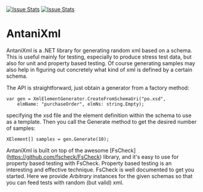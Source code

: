 [![Issue Stats](http://issuestats.com/github/giacomociti/AntaniXml/badge/issue)](http://issuestats.com/github/giacomociti/AntaniXml)
[![Issue Stats](http://issuestats.com/github/giacomociti/AntaniXml/badge/pr)](http://issuestats.com/github/giacomociti/AntaniXml)

# AntaniXml

AntaniXml is a .NET library for generating random xml based on a schema.
This is useful mainly for testing, especially to produce stress test data, but also for unit and property based testing.
Of course generating samples may also help in figuring out concretely what kind of xml is defined by a certain schema.

The API is straightforward, just obtain a generator from a factory method:

	var gen = XmlElementGenerator.CreateFromSchemaUri("po.xsd", 
		elmName: "purchaseOrder", elmNs: string.Empty);

specifying the xsd file and the element definition within the schema to use as a template.
Then you call the Generate method to get the desired number of samples:

	XElement[] samples = gen.Generate(10);

AntaniXml is built on top of the awesome [FsCheck] (https://github.com/fscheck/FsCheck) library, and it's easy to use 
for property based testing with FsCheck.
Property based testing is an interesting and effective technique. FsCheck is well documented to get you started.
Here we provide *Arbitrary* instances for the given schemas so that you can feed tests with random (but valid) xml.



